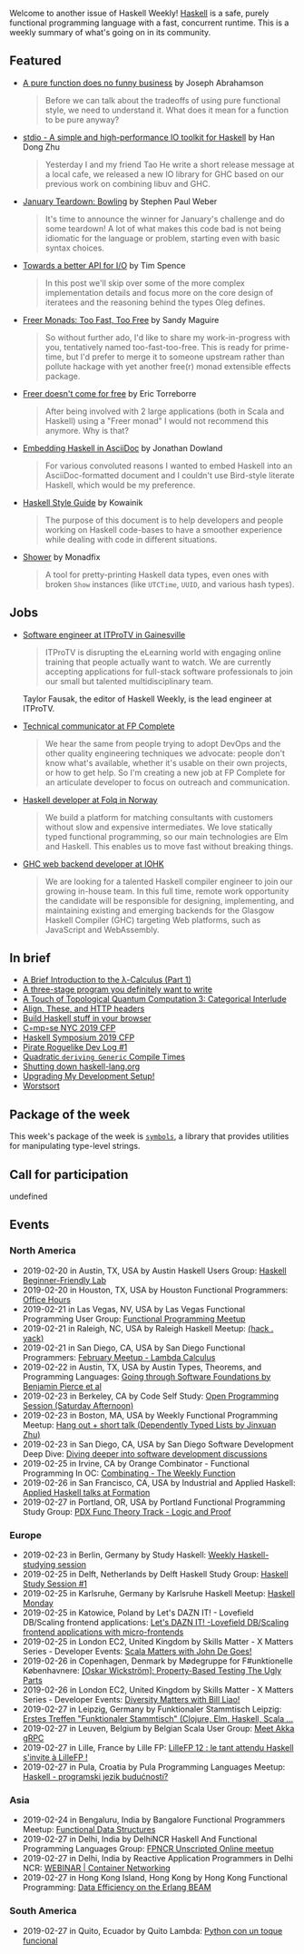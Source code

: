 <!-- 2019-02-21 unpublished -->

Welcome to another issue of Haskell Weekly!
[Haskell](https://www.haskell.org) is a safe, purely functional programming language with a fast, concurrent runtime.
This is a weekly summary of what's going on in its community.

## Featured

-   [A pure function does no funny business](https://simplicial.io/2019/02/18/pure-function-no-funny-business/) by Joseph Abrahamson

    > Before we can talk about the tradeoffs of using pure functional style, we need to understand it. What does it mean for a function to be pure anyway?

-   [stdio - A simple and high-performance IO toolkit for Haskell](http://winterland.me/2019/02/17/stdio-A-simple-and-high-performance-IO%20toolkit-for-Haskell/) by Han Dong Zhu

    > Yesterday I and my friend Tao He write a short release message at a local cafe, we released a new IO library for GHC based on our previous work on combining libuv and GHC.

-   [January Teardown: Bowling](https://badcode.rocks/2019/049/january-teardown-bowling/) by Stephen Paul Weber

    > It's time to announce the winner for January's challenge and do some teardown! A lot of what makes this code bad is not being idiomatic for the language or problem, starting even with basic syntax choices.

-   [Towards a better API for I/O](https://medium.com/permutive/towards-a-better-api-for-i-o-35d385060a5c) by Tim Spence

    > In this post we'll skip over some of the more complex implementation details and focus more on the core design of iteratees and the reasoning behind the types Oleg defines.

-   [Freer Monads: Too Fast, Too Free](https://reasonablypolymorphic.com/blog/too-fast-too-free/) by Sandy Maguire

    > So without further ado, I'd like to share my work-in-progress with you, tentatively named too-fast-too-free. This is ready for prime-time, but I'd prefer to merge it to someone upstream rather than pollute hackage with yet another free(r) monad extensible effects package.

-   [Freer doesn't come for free](https://medium.com/barely-functional/freer-doesnt-come-for-free-c9fade793501) by Eric Torreborre

    > After being involved with 2 large applications (both in Scala and Haskell) using a "Freer monad" I would not recommend this anymore. Why is that?

-   [Embedding Haskell in AsciiDoc](https://jmtd.net/log/haskell_asciidoc/) by Jonathan Dowland

    > For various convoluted reasons I wanted to embed Haskell into an AsciiDoc-formatted document and I couldn't use Bird-style literate Haskell, which would be my preference.

-   [Haskell Style Guide](https://kowainik.github.io/posts/2019-02-06-style-guide) by Kowainik

    > The purpose of this document is to help developers and people working on Haskell code-bases to have a smoother experience while dealing with code in different situations.

-   [Shower](https://monadfix.io/shower/) by Monadfix

    > A tool for pretty-printing Haskell data types, even ones with broken `Show` instances (like `UTCTime`, `UUID`, and various hash types).

## Jobs

-   [Software engineer at ITProTV in Gainesville](https://www.linkedin.com/jobs/view/1104480045/)

    > ITProTV is disrupting the eLearning world with engaging online training that people actually want to watch. We are currently accepting applications for full-stack software professionals to join our small but talented multidisciplinary team.

    Taylor Fausak, the editor of Haskell Weekly, is the lead engineer at ITProTV.

-   [Technical communicator at FP Complete](https://np.reddit.com/r/haskell/comments/as01d4/fp_complete_is_hiring_a_technical_communicator/)

    > We hear the same from people trying to adopt DevOps and the other quality engineering techniques we advocate: people don't know what's available, whether it's usable on their own projects, or how to get help. So I'm creating a new job at FP Complete for an articulate developer to focus on outreach and communication.

-   [Haskell developer at Folq in Norway](https://hub.no/jobs/company/folq)

    > We build a platform for matching consultants with customers without slow and expensive intermediates. We love statically typed functional programming, so our main technologies are Elm and Haskell. This enables us to move fast without breaking things.

-   [GHC web backend developer at IOHK](https://iohk.io/careers/#op-302245-ghc-web-backend-developer)

    > We are looking for a talented Haskell compiler engineer to join our growing in-house team.  In this full time, remote work opportunity the candidate will be responsible for designing, implementing, and maintaining existing and emerging backends for the Glasgow Haskell Compiler (GHC) targeting Web platforms, such as JavaScript and WebAssembly.

## In brief

-   [A Brief Introduction to the λ-Calculus (Part 1)](https://whatthefunctional.wordpress.com/2019/02/20/a-brief-introduction-to-the-%CE%BB-calculus-part-1/)
-   [A three-stage program you definitely want to write](https://mpickering.github.io/posts/2019-02-14-stage-3.html)
-   [A Touch of Topological Quantum Computation 3: Categorical Interlude](http://www.philipzucker.com/a-touch-of-topological-computation-3-categorical-interlude/)
-   [Align, These, and HTTP headers](https://typeclasses.com/news/2019-02-align-these-and-http-headers)
-   [Build Haskell stuff in your browser](https://2mol.github.io/posts/replit-haskell/)
-   [C◦mp◦se NYC 2019 CFP](https://www.composeconference.org/2019/cfp/)
-   [Haskell Symposium 2019 CFP](https://icfp19.sigplan.org/home/haskellsymp-2019#Call-for-Papers)
-   [Pirate Roguelike Dev Log #1](https://henningtonko.github.io/Pirate-Roguelike-1/)
-   [Quadratic `deriving Generic` Compile Times](https://neilmitchell.blogspot.com/2019/02/quadratic-deriving-generic-compile-times.html)
-   [Shutting down haskell-lang.org](https://www.snoyman.com/blog/2019/02/shutting-down-haskell-lang)
-   [Upgrading My Development Setup!](https://mmhaskell.com/blog/2019/2/18/my-ide-setup)
-   [Worstsort](https://byorgey.wordpress.com/2019/02/16/worstsort/)

## Package of the week

This week's package of the week is [`symbols`](https://hackage.haskell.org/package/symbols-0.2.0.1),
a library that provides utilities for manipulating type-level strings.

## Call for participation

undefined

## Events

### North America

- 2019-02-20 in Austin, TX, USA by Austin Haskell Users Group: [Haskell Beginner-Friendly Lab](https://www.meetup.com/ATX-Haskell/events/brldppyzdbbc/)
- 2019-02-20 in Houston, TX, USA by Houston Functional Programmers: [Office Hours](https://www.meetup.com/Houston-Functional-Programmers/events/znbbqqyzdbbc/)
- 2019-02-21 in Las Vegas, NV, USA by Las Vegas Functional Programming User Group: [Functional Programming Meetup](https://www.meetup.com/las-vegas-functional-programming/events/jkznkqyzdbcc/)
- 2019-02-21 in Raleigh, NC, USA by Raleigh Haskell Meetup: [(hack . yack)](https://www.meetup.com/Raleigh-Haskell-Meetup/events/nsfsnqyzdbcc/)
- 2019-02-21 in San Diego, CA, USA by San Diego Functional Programmers: [February Meetup - Lambda Calculus](https://www.meetup.com/San-Diego-Functional-Programmers/events/258627177/)
- 2019-02-22 in Austin, TX, USA by Austin Types, Theorems, and Programming Languages: [Going through Software Foundations by Benjamin Pierce et al](https://www.meetup.com/Austin-Types-Theorems-and-Programming-Languages/events/jfkqlnyzdbdc/)
- 2019-02-23 in Berkeley, CA by Code Self Study: [Open Programming Session (Saturday Afternoon)](https://www.meetup.com/codeselfstudy/events/dkwpzpyzdbfc/)
- 2019-02-23 in Boston, MA, USA by Weekly Functional Programming Meetup: [Hang out + short talk (Dependently Typed Lists by Jinxuan Zhu)](https://www.meetup.com/Weekly-Functional-Programming-Meetup/events/vdlnqpyzdbfc/)
- 2019-02-23 in San Diego, CA, USA by San Diego Software Development Deep Dive: [Diving deeper into software development discussions ](https://www.meetup.com/San-Diego-Software-Development-Deep-Dive/events/mtzbkqyzdbfc/)
- 2019-02-25 in Irvine, CA by Orange Combinator - Functional Programming In OC: [Combinating - The Weekly Function](https://www.meetup.com/orange-combinator/events/lxvjrpyzdbhc/)
- 2019-02-26 in San Francisco, CA, USA by Industrial and Applied Haskell: [Applied Haskell talks at Formation](https://www.meetup.com/Industrial-Haskell/events/258890049/)
- 2019-02-27 in Portland, OR, USA by Portland Functional Programming Study Group: [PDX Func Theory Track - Logic and Proof](https://www.meetup.com/Portland-Functional-Programming-Study-Group/events/mpwwbqyzdbkc/)

### Europe

- 2019-02-23 in Berlin, Germany by Study Haskell: [Weekly Haskell-studying session](https://www.meetup.com/Study-Haskell/events/gwtsqqyzdbfc/)
- 2019-02-25 in Delft, Netherlands by Delft Haskell Study Group: [Haskell Study Session #1](https://www.meetup.com/Delft-Haskell-Study-Group/events/258356318/)
- 2019-02-25 in Karlsruhe, Germany by Karlsruhe Haskell Meetup: [Haskell Monday](https://www.meetup.com/Karlsruhe-Haskell-Meetup/events/twnxpqyzdbhc/)
- 2019-02-25 in Katowice, Poland by Let's DAZN IT! - Lovefield DB/Scaling frontend applications: [Let's DAZN IT! -Lovefield DB/Scaling frontend applications with micro-frontends](https://www.meetup.com/Lets-DAZN-IT-Lovefield-DB-Scaling-frontend-applications/events/258926742/)
- 2019-02-25 in London EC2, United Kingdom by Skills Matter - X Matters Series - Developer Events: [Scala Matters with John De Goes!](https://www.meetup.com/skillsmatter/events/258526473/)
- 2019-02-26 in Copenhagen, Denmark by Mødegruppe for F#unktionelle Københavnere: [[Oskar Wickström]: Property-Based Testing The Ugly Parts](https://www.meetup.com/MoedegruppeFunktionelleKoebenhavnere/events/rqbcdlyzdbjc/)
- 2019-02-26 in London EC2, United Kingdom by Skills Matter - X Matters Series - Developer Events: [Diversity Matters with Bill  Liao!](https://www.meetup.com/skillsmatter/events/258462643/)
- 2019-02-27 in Leipzig, Germany by Funktionaler Stammtisch Leipzig: [Erstes Treffen "Funktionaler Stammtisch" (Clojure, Elm, Haskell, Scala ...](https://www.meetup.com/Funktionaler-Stammtisch-Leipzig/events/zhzkrqyzdbkc/)
- 2019-02-27 in Leuven, Belgium by Belgian Scala User Group: [Meet Akka gRPC](https://www.meetup.com/BeScala/events/258670176/)
- 2019-02-27 in Lille, France by Lille FP: [LilleFP 12 : le tant attendu Haskell s'invite à LilleFP !](https://www.meetup.com/Lille-FP/events/258682124/)
- 2019-02-27 in Pula, Croatia by Pula Programming Languages Meetup: [Haskell - programski jezik budućnosti?](https://www.meetup.com/Pula-Programming-Languages-Meetup/events/258760069/)

### Asia

- 2019-02-24 in Bengaluru, India by Bangalore Functional Programmers Meetup: [Functional Data Structures](https://www.meetup.com/Bangalore-Functional-Programmers-Meetup/events/257190891/)
- 2019-02-27 in Delhi, India by DelhiNCR Haskell And Functional Programming Languages Group: [FPNCR Unscripted Online meetup](https://www.meetup.com/DelhiNCR-Haskell-And-Functional-Programming-Languages-Group/events/vkxwbqyzdbkc/)
- 2019-02-27 in Delhi, India by Reactive Application Programmers in Delhi NCR: [WEBINAR | Container Networking](https://www.meetup.com/Reactive-Application-Programmers-in-Delhi-NCR/events/258920814/)
- 2019-02-27 in Hong Kong Island, Hong Kong by Hong Kong Functional Programming: [Data Efficiency on the Erlang BEAM](https://www.meetup.com/HK-Functional-programming/events/258959582/)

### South America

- 2019-02-27 in Quito, Ecuador by Quito Lambda: [Python con un toque funcional](https://www.meetup.com/Quito-Lambda-Meetup/events/mscxlpyzdbkc/)
